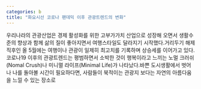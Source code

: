 ```yaml
---
categories: b
title: "화요시선 코로나 팬데믹 이후 관광트렌드의 변화"
---
```

우리나라의 관광산업은 경제 활성화를 위한 고부가가치 산업으로 성장해 오면서 생활수준의 향상과 함께 삶의 질이 좋아지면서 여행스타일도 달라지기 시작했다.거리두기 해제 직후인 올 5월에는 여행이나 관광이 일제히 최고치를 기록하며 상승세를 이어가고 있다.코로나19 이후의 관광트렌드는 평범하면서 소박한 것이 행복이라고 느끼는 노멀 크러쉬(Nomal Crush)나 미니멀 라이프(Minimal Life)가 나타났다.바쁜 도시생활에서 벗어나 나를 돌아볼 시간이 필요하다면, 사람들이 북적이는 관광지 보다는 자연의 아름다움을 느낄 수 있는 장소로